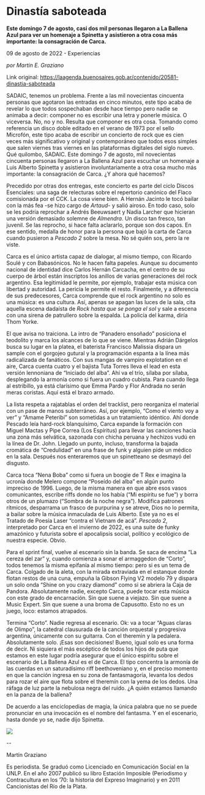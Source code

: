 # Dinastía saboteada

**Este domingo 7 de agosto, casi dos mil personas llegaron a La Ballena Azul para ver un homenaje a Spinetta y asistieron a otra cosa más importante: la consagración de Carca.**

09 de agosto de 2022 - Experiencias

_por Martín E. Graziano_

Link original: https://laagenda.buenosaires.gob.ar/contenido/20581-dinastia-saboteada



SADAIC, tenemos un problema. Frente a las mil novecientas cincuenta personas que agotaron las entradas en cinco minutos, este tipo acaba de revelar lo que todos sospechaban desde hace tiempo pero nadie se animaba a decir: componer no es escribir una letra y ponerle música. O viceversa. No, no y no. Resulta que componer es otra cosa. Tomando como referencia un disco doble editado en el verano de 1973 por el sello Microfón, este tipo acaba de escribir un concierto de rock que es cien veces más significativo y original y contemporáneo que todos esos simples que salen viernes tras viernes en las plataformas digitales del siglo nuevo. Qué quilombo, SADAIC. Este domingo 7 de agosto, mil novecientas cincuenta personas llegaron a La Ballena Azul para escuchar un homenaje a Luis Alberto Spinetta y asistieron involuntariamente a otra cosa mucho más importante: la consagración de Carca. ¿Y ahora qué hacemos?




Precedido por otras dos entregas, este concierto es parte del ciclo Discos Esenciales: una saga de relecturas sobre el repertorio canónico del Flaco comisionada por el CCK. La cosa viene bien. A Hernán Jacinto le tocó bailar con la más fea -se hizo cargo de *Artaud*- y salió airoso. En todo caso, solo se les podría reprochar a Andrés Beeuwsaert y Nadia Larcher que hicieran una versión demasiado solemne de *Almendra*. Un disco tan fresco, tan juvenil. Se las reprocho, si hace falta aclararlo, porque son dos capos. En ese sentido, medalla de honor para la persona que bajó la carta de Carca cuando pusieron a *Pescado 2* sobre la mesa. No sé quién sos, pero la re viste.




Carca es el único artista capaz de dialogar, al mismo tiempo, con Ricardo Soulé y con Babasónicos. No le hacen falta papeles. Aunque su documento nacional de identidad dice Carlos Hernán Carcacha, en el centro de su cuerpo de árbol están inscriptos los anillos de varias generaciones del rock argentino. Esa legitimidad le permite, por ejemplo, trabajar esta música con libertad y autoridad. La pericia le permite el resto. Finalmente, y a diferencia de sus predecesores, Carca comprende que el rock argentino no solo es una música: es una cultura. Así, apenas se apagan las luces de la sala, cita aquella escena dadaísta de *Rock hasta que se ponga el sol* y sale a escena con una sirena de patrullero sobre la espalda. La policía del karma, diría Thom Yorke.




El que avisa no traiciona. La intro de “Panadero ensoñado” posiciona el teodolito y marca los alcances de lo que se viene. Mientras Adrián Dárgelos busca su lugar en la platea, el baterista Francisco Malissia dispara un sample con el gorgojeo gutural y la programación espanta a la línea más radicalizada de fanáticos. Con sus mangas de vampiro explotation en el aire, Carca cuenta cuatro y el bajista Tuta Torres lleva el lead en esta versión lennoniana de “Iniciado del alba”. Ahí va el trío, sílaba por sílaba, desplegando la armonía como si fuera un cuadro cubista. Para cuando llega al estribillo, ya está clarísimo que Emma Pardo y Flor Andrada no serán meras coristas. Aquí está el brazo armado.




La lista respeta a rajatablas el orden del tracklist, pero reorganiza el material con un pase de manos subterráneo. Así, por ejemplo, “Como el viento voy a ver” y “Amame Peteribí” son sometidas a un tratamiento idéntico. Ahí donde Pescado leía hard-rock blanquísimo, Carca expande la formación con Miguel Mactas y Pipe Correa (Los Espíritus) para llevar las canciones hacia una zona más selvática, sazonada con chicha peruana y hechizos vudú en la línea de Dr. John. Llegado un punto, incluso, transforma la bajada cromática de “Credulidad” en una frase de funk y alguien pide un médico en la sala. Después nos enteraremos que un spinetteano se desmayó del disgusto.




Carca toca “Nena Boba” como si fuera un boogie de T Rex e imagina la ucronía donde Melero compone “Poseído del alba” en algún punto impreciso de 1996. Luego, de la misma manera en que abre esos vasos comunicantes, escribe riffs donde no los había (“Mi espíritu se fue”) y borra otros de un plumazo (“Sombra de la noche negra”). Modifica patrones rítmicos, desparrama un frasco de purpurina y se atreve, Dios no lo permita, a bailar sobre la música inmaculada de Luis Alberto. Este ya no es el Tratado de Poesía Laser “contra el Vietnam de acá”. *Pescado 2*, interpretado por Carca en el invierno de 2022, es una suite de funky amazónico y futurista sobre el apocalipsis social, político y ecológico de nuestra especie. Obvio.




Para el sprint final, vuelve al escenario sin la banda. Se saca de encima “La cereza del zar” y, cuando comienza a sonar el armaggedon de “Corto”, todos tenemos la misma epifanía al mismo tiempo: pero si es un tema de Carca. Colgado de la aleta, con la mirada extraviada en el estanque donde flotan restos de una cuna, empuña la Gibson Flying V2 modelo 79 y dispara un solo onda “Shine on you crazy diamond” como si se abriera la Caja de Pandora. Absolutamente nadie, excepto Carca, puede tocar esta música con este grado de encarnación. Sin que suene a viejazo. Sin que suene a Music Expert. Sin que suene a una broma de Capusotto. Esto no es un juego, loco: estamos atrapados.




Termina “Corto”. Nadie regresa al escenario. Ok: va a tocar “Aguas claras de Olimpo”, la catedral clausurada de la canción orquestal y progresiva argentina, únicamente con su guitarra. Con el theremin y la pedalera. Absolutamente solo. ¡Esas son decisiones! Bueno, igual solo es una forma de decir. Ni siquiera el más escéptico de todos los hijos de puta que estamos en este lugar podría asegurar que el único espíritu sobre el escenario de La Ballena Azul es el de Carca. El tipo concentra la armonía de las cuerdas en un saturadísimo riff beethoveniano y, en el preciso momento en que la canción ingresa en su zona de fantasmagoría, levanta los dedos para rozar el aire que flota sobre el theremín con la yema de los dedos. Una ráfaga de luz parte la nebulosa negra del ruido. ¿A quién estamos llamando en la panza de la ballena?




De acuerdo a las enciclopedias de magia, la única palabra que no se puede pronunciar en una invocación es el nombre del fantasma. Y en el escenario, hasta donde yo se, nadie dijo Spinetta.




[![](https://img.youtube.com/vi/o8oF-NbaSFE/0.jpg)](https://www.youtube.com/watch?v=o8oF-NbaSFE)




--




Martín Graziano




Es periodista. Se graduó como Licenciado en Comunicación Social en la UNLP. En el año 2007 publicó su libro Estación Imposible (Periodismo y Contracultura en los ’70: la historia del Expreso Imaginario) y en 2011 Cancionistas del Río de la Plata.



